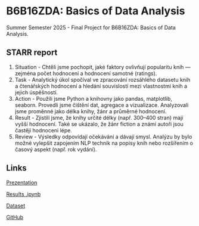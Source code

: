 # B6B16ZDA: Basics of Data Analysis
Summer Semester 2025 - Final Project for B6B16ZDA: Basics of Data Analysis.
## STARR report
1) Situation - Chtěli jsme pochopit, jaké faktory ovlivňují popularitu knih — zejména počet hodnocení a hodnocení samotné (ratings).
3) Task - Analytický úkol spočíval ve zpracování rozsáhlého datasetu knih a čtenářských hodnocení a hledání souvislostí mezi vlastnostmi knih a jejich úspěšností.
4) Action - Použili jsme Python a knihovny jako pandas, matplotlib, seaborn. Provedli jsme čištění dat, agregace a vizualizace. Analyzovali jsme proměnné jako délka knihy, žánr a průměrné hodnocení.
5) Result - Zjistili jsme, že knihy určité délky (např. 300–400 stran) mají vyšší hodnocení. Také se ukázalo, že žánr fiction a známí autoři jsou častěji hodnoceni lépe.
6) Review - Výsledky odpovídají očekávání a dávají smysl. Analýzu by bylo možné vylepšit zapojením NLP technik na popisy knih nebo rozšířením o časový aspekt (např. rok vydání).
## Links
[Prezentation](https://github.com/kramkvol/CVUT_ZDA/blob/main/presentation.pdf)

[Results .ipynb](https://nbviewer.org/github/kramkvol/CVUT_ZDA/blob/main/Sem_work_zda.ipynb)

[Dataset](https://www.kaggle.com/datasets/bahramjannesarr/goodreads-book-datasets-10m/data)

[GitHub](https://github.com/kramkvol/CVUT_ZDA)
